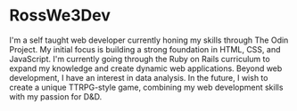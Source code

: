 # RossWe3Dev

I'm a self taught web developer currently honing my skills through The Odin Project.
My initial focus is building a strong foundation in HTML, CSS, and JavaScript.
I'm currently going through the Ruby on Rails curriculum to expand my knowledge and create dynamic web applications.
Beyond web development, I have an interest in data analysis.
In the future, I wish to create a unique TTRPG-style game, combining my web development skills with my passion for D&D.

<!---
RossWe3Dev/RossWe3Dev is a ✨ special ✨ repository because its `README.md` (this file) appears on your GitHub profile.
You can click the Preview link to take a look at your changes.
--->
